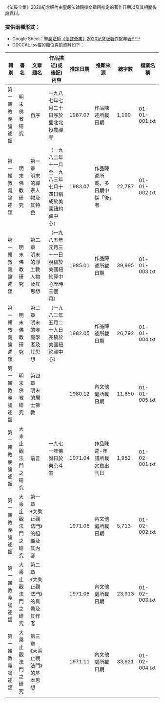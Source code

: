 《法鼓全集》2020紀念版內由聖嚴法師親撰文章所推定的著作日期以及其相關後設資料。

### 提供兩種形式：
- Google Sheet：[聖嚴法師《法鼓全集》2020紀念版著作繫年表ᴬᴸᴾᴴᴬ](https://bit.ly/DDCCAL_alpha)
- DDCCAL.tsv檔的欄位與前資料如下：

| 輯別              | 書名               | 文章題名                               | 作品描述(或後記)內容                                           | 推定日期 | 推斷來源                         | 總字數 | 檔案名稱      |
| ----------------- | ------------------ | -------------------------------------- | -------------------------------------------------------------- | -------- | -------------------------------- | ------ | ------------- |
| 第一輯 教義論述類 | 明末佛教研究       | 自序                                   | 一九八七年七月二十日序於臺北北投農禪寺                         | 1987.07  | 作品陳述所載日期                 | 1,199  | 01-01-001.txt |
| 第一輯 教義論述類 | 明末佛教研究       | 第一章　明末的禪宗人物及其特色         | （一九八二年十一月至一九八三年七月十四日稿成於美國紐約禪中心） | 1983.07  | 作品陳述所載，多日期中採「後」者 | 22,787 | 01-01-002.txt |
| 第一輯 教義論述類 | 明末佛教研究       | 第二章　明末的淨土教人物及其思想       | （一九八五年元月三十一日脫稿於美國紐約禪中心歷時三個月）       | 1985.01  | 作品陳述所載日期                 | 39,995 | 01-01-003.txt |
| 第一輯 教義論述類 | 明末佛教研究       | 第三章　明末的唯識學者及其思想         | （一九八二年五月二十九日完稿於美國紐約禪中心）                 | 1982.05  | 作品陳述所載日期                 | 26,792 | 01-01-004.txt |
| 第一輯 教義論述類 | 明末佛教研究       | 第四章　明末的居士佛教                 |                                                                | 1980.12  | 內文他處所載日期                 | 11,850 | 01-01-005.txt |
| 第一輯 教義論述類 | 大乘止觀法門之研究 | 前言                                   | 一九七一年佛誕日於東京斗室                                     | 1971.04  | 作品陳述-年譜所載文章出刊日      | 1,952  | 01-02-001.txt |
| 第一輯 教義論述類 | 大乘止觀法門之研究 | 第一章　《大乘止觀法門》的組織及其內容 |                                                                | 1971.06  | 內文他處所載日期                 | 5,713  | 01-02-002.txt |
| 第一輯 教義論述類 | 大乘止觀法門之研究 | 第二章　《大乘止觀法門》的真偽及其作者 |                                                                | 1971.08  | 內文他處所載日期                 | 23,913 | 01-02-003.txt |
| 第一輯 教義論述類 | 大乘止觀法門之研究 | 第三章　《大乘止觀法門》的基本思想     |                                                                | 1971.11  | 內文他處所載日期                 | 33,621 | 01-02-004.txt |
|                   |                    |                                        |                                                                |          |                                  |        |               |

